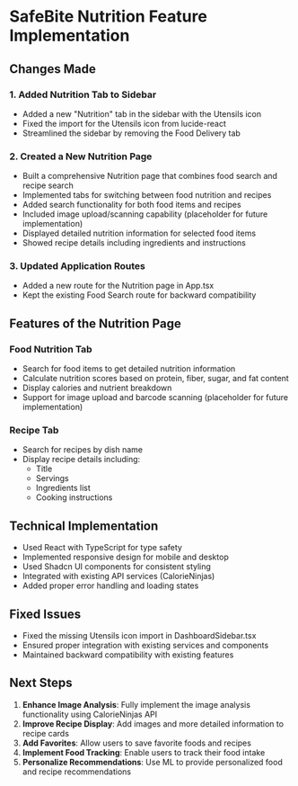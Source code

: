 # SafeBite Nutrition Feature Implementation

## Changes Made

### 1. Added Nutrition Tab to Sidebar
- Added a new "Nutrition" tab in the sidebar with the Utensils icon
- Fixed the import for the Utensils icon from lucide-react
- Streamlined the sidebar by removing the Food Delivery tab

### 2. Created a New Nutrition Page
- Built a comprehensive Nutrition page that combines food search and recipe search
- Implemented tabs for switching between food nutrition and recipes
- Added search functionality for both food items and recipes
- Included image upload/scanning capability (placeholder for future implementation)
- Displayed detailed nutrition information for selected food items
- Showed recipe details including ingredients and instructions

### 3. Updated Application Routes
- Added a new route for the Nutrition page in App.tsx
- Kept the existing Food Search route for backward compatibility

## Features of the Nutrition Page

### Food Nutrition Tab
- Search for food items to get detailed nutrition information
- Calculate nutrition scores based on protein, fiber, sugar, and fat content
- Display calories and nutrient breakdown
- Support for image upload and barcode scanning (placeholder for future implementation)

### Recipe Tab
- Search for recipes by dish name
- Display recipe details including:
  - Title
  - Servings
  - Ingredients list
  - Cooking instructions

## Technical Implementation

- Used React with TypeScript for type safety
- Implemented responsive design for mobile and desktop
- Used Shadcn UI components for consistent styling
- Integrated with existing API services (CalorieNinjas)
- Added proper error handling and loading states

## Fixed Issues
- Fixed the missing Utensils icon import in DashboardSidebar.tsx
- Ensured proper integration with existing services and components
- Maintained backward compatibility with existing features

## Next Steps

1. **Enhance Image Analysis**: Fully implement the image analysis functionality using CalorieNinjas API
2. **Improve Recipe Display**: Add images and more detailed information to recipe cards
3. **Add Favorites**: Allow users to save favorite foods and recipes
4. **Implement Food Tracking**: Enable users to track their food intake
5. **Personalize Recommendations**: Use ML to provide personalized food and recipe recommendations
